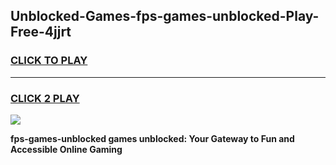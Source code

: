 
## Unblocked-Games-fps-games-unblocked-Play-Free-4jjrt
<h3>
<a href="https://premium76.site?title=fps-games-unblocked&ref=23A">CLICK TO PLAY</a></h3>
<hr>

<h3>
<a href="https://premium76.site?title=fps-games-unblocked&ref=23A">CLICK 2 PLAY</a>
  
</h3>

<a href="https://premium76.site?title=fps-games-unblocked&ref=23A"><img src="https://clearcache.store/games.png"></a>


**fps-games-unblocked games unblocked: Your Gateway to Fun and Accessible Online Gaming**
